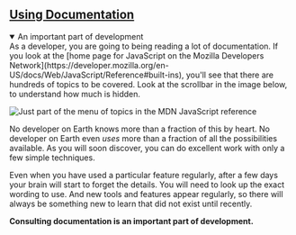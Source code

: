 <!-- Using Documentation -->
<section
  id="using-documentation"
  aria-labelledby="using-documentation"
  data-item="Using Documentation"
>
  <h2><a href="#using-documentation">Using Documentation</a></h2>
  
<details class="tip" open>
<summary>An important part of development</summary>
As a developer, you are going to being reading a lot of documentation. If you look at the [home page for JavaScript on the Mozilla Developers Network](https://developer.mozilla.org/en-US/docs/Web/JavaScript/Reference#built-ins), you'll see that there are hundreds of topics to be covered. Look at the scrollbar in the image below, to understand how much is hidden.

![Just part of the menu of topics in the MDN JavaScript reference](images/MDN.webp)

No developer on Earth knows more than a fraction of this by heart. No developer on Earth even _uses_ more than a fraction of all the possibilities available. As you will soon discover, you can do excellent work with only a few simple techniques.

Even when you have used a particular feature regularly, after a few days your brain will start to forget the details. You will need to look up the exact wording to use. And new tools and features appear regularly, so there will always be something new to learn that did not exist until recently.

**Consulting documentation is an important part of development.**

</details>

</section>